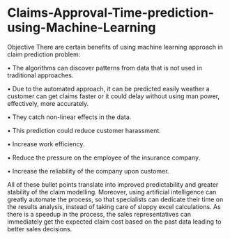 # Claims-Approval-Time-prediction-using-Machine-Learning

Objective There are certain benefits of using machine learning approach in claim prediction problem:

• The algorithms can discover patterns from data that is not used in traditional approaches.

• Due to the automated approach, it can be predicted easily weather a customer can get claims faster or it could delay without using man power, effectively, more accurately.

• They catch non-linear effects in the data.

• This prediction could reduce customer harassment.

• Increase work efficiency.

• Reduce the pressure on the employee of the insurance company.

• Increase the reliability of the company upon customer.

All of these bullet points translate into improved predictability and greater stability of the claim modelling. Moreover, using artificial intelligence can greatly automate the process, so that specialists can dedicate their time on the results analysis, instead of taking care of sloppy excel calculations. As there is a speedup in the process, the sales representatives can immediately get the expected claim cost based on the past data leading to better sales decisions.
